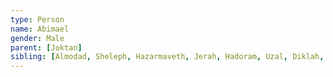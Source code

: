 ```yaml
---
type: Person
name: Abimael
gender: Male
parent: [Joktan]
sibling: [Almodad, Sheleph, Hazarmaveth, Jerah, Hadoram, Uzal, Diklah, Obal, Sheba Son Of Joktan, Ophir, Havilah Son Of Joktan, Jobab]
---
```

